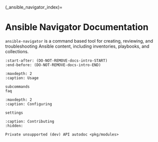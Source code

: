 (_ansible_navigator_index)=
# Ansible Navigator Documentation

`ansible-navigator` is a command based tool for creating, reviewing, and troubleshooting Ansible content, including inventories, playbooks, and collections.

```{include} ../README.md
:start-after: (DO-NOT-REMOVE-docs-intro-START)
:end-before: (DO-NOT-REMOVE-docs-intro-END)
```


```{toctree}
:maxdepth: 2
:caption: Usage

subcommands
faq
```

```{toctree}
:maxdepth: 2
:caption: Configuring

settings
```

```{toctree}
:caption: Contributing
:hidden:

Private unsupported (dev) API autodoc <pkg/modules>
```
